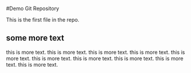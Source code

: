 #Demo Git Repository

This is the first file in the repo.

## some more text

this is more text. this is more text. this is more text. this is more text. this is more text. this is more text. this is more text. this is more text. this is more text. this is more text.